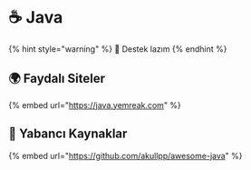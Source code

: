 # ☕ Java

{% hint style="warning" %}
📢 Destek lazım
{% endhint %}

## 🌍 Faydalı Siteler

{% embed url="https://java.yemreak.com" %}

## 🌟 Yabancı Kaynaklar

{% embed url="https://github.com/akullpp/awesome-java" %}

